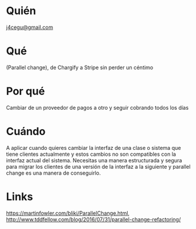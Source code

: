 # Quién
j4cegu@gmail.com
# Qué
(Parallel change), de Chargify a Stripe sin perder un céntimo
# Por qué
Cambiar de un proveedor de pagos a otro y seguir cobrando todos los días
# Cuándo
A aplicar cuando quieres cambiar la interfaz de una clase o sistema que tiene clientes actualmente y estos cambios no son compatibles con la interfaz actual del sistema. Necesitas una manera estructurada y segura para migrar los clientes de una versión de la interfaz a la siguiente y parallel change es una manera de conseguirlo.
# Links
https://martinfowler.com/bliki/ParallelChange.html, http://www.tddfellow.com/blog/2016/07/31/parallel-change-refactoring/
